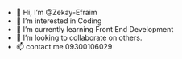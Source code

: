 - 👋 Hi, I’m @Zekay-Efraim
- 👀 I’m interested in Coding
- 🌱 I’m currently learning Front End Development
- 💞️ I’m looking to collaborate on others.
- 📫 contact me 09300106029

<!---
Zekay-Efraim/Zekay-Efraim is a ✨ special ✨ repository because its `README.md` (this file) appears on your GitHub profile.
You can click the Preview link to take a look at your changes.
--->
